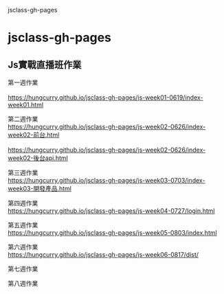 jsclass-gh-pages

# jsclass-gh-pages

## Js實戰直播班作業

第一週作業<br>       
https://hungcurry.github.io/jsclass-gh-pages/js-week01-0619/index-week01.html<br>

第二週作業<br>
https://hungcurry.github.io/jsclass-gh-pages/js-week02-0626/index-week02-前台.html<br>  
https://hungcurry.github.io/jsclass-gh-pages/js-week02-0626/index-week02-後台api.html<br>  

第三週作業<br>
https://hungcurry.github.io/jsclass-gh-pages/js-week03-0703/index-week03-開發產品.html<br>  

第四週作業<br>
https://hungcurry.github.io/jsclass-gh-pages/js-week04-0727/login.html<br>

第五週作業<br>
https://hungcurry.github.io/jsclass-gh-pages/js-week05-0803/index.html<br>

第六週作業<br>
https://hungcurry.github.io/jsclass-gh-pages/js-week06-0817/dist/<br>

第七週作業<br>

第八週作業<br>
